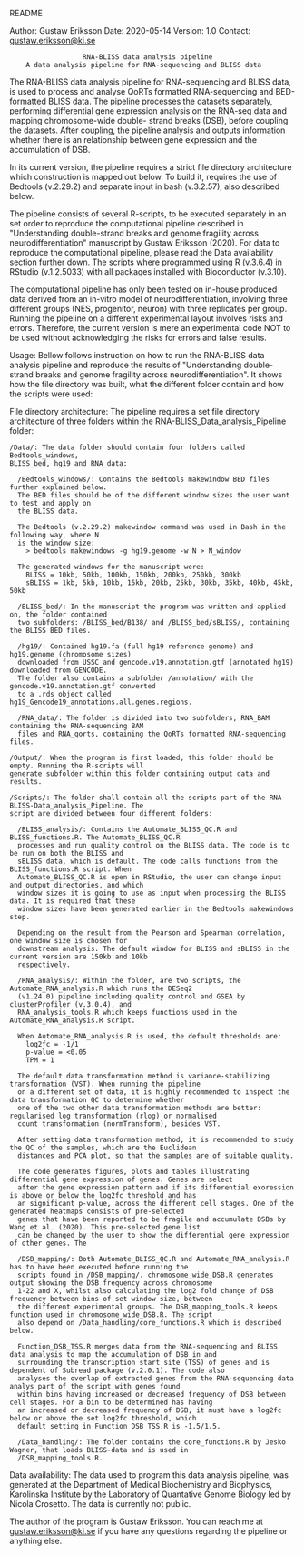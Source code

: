 README

Author: Gustaw Eriksson
Date: 2020-05-14
Version: 1.0
Contact: gustaw.eriksson@ki.se

                      RNA-BLISS data analysis pipeline
        A data analysis pipeline for RNA-sequencing and BLISS data

The RNA-BLISS data analysis pipeline for RNA-sequencing and BLISS data, is used
to  process and analyse QoRTs formatted RNA-sequencing and BED-formatted BLISS
data. The pipeline processes the datasets separately, performing differential
gene expression analysis on the RNA-seq data and mapping chromosome-wide double-
strand breaks (DSB), before coupling the datasets. After coupling, the pipeline
analysis and outputs information whether there is an relationship between gene
expression and the accumulation of DSB.

In its current version, the pipeline requires a strict file directory
architecture which construction is mapped out below. To build it, requires the
use of Bedtools (v.2.29.2) and separate input in bash (v.3.2.57), also described
below.

The pipeline consists of several R-scripts, to be executed separately in an set
order to reproduce the computational pipeline described in "Understanding
double-strand breaks and genome fragility across neurodifferentiation"
manuscript by Gustaw Eriksson (2020). For data to reproduce the computational 
pipeline, please read the Data availability section further down. The scripts where 
programmed using R (v.3.6.4) in RStudio (v.1.2.5033) with all packages installed 
with Bioconductor (v.3.10).   

The computational pipeline has only been tested on in-house produced data derived from 
an in-vitro model of neurodifferentiation, involving three different groups (NES, 
progenitor, neuron) with three replicates per group. Running the pipeline on a different 
experimental layout involves risks and errors. Therefore, the current version is mere an 
experimental code NOT to be used without acknowledging the risks for errors and false 
results.

Usage:
Bellow follows instruction on how to run the RNA-BLISS data analysis pipeline and 
reproduce the results of "Understanding double-strand breaks and genome fragility 
across neurodifferentiation". It shows how the file directory was built, what the 
different folder contain and how the scripts were used:

  File directory architecture:
  The pipeline requires a set file directory architecture of three folders within
  the RNA-BLISS_Data_analysis_Pipeline folder:

    /Data/: The data folder should contain four folders called Bedtools_windows, 
    BLISS_bed, hg19 and RNA_data:

      /Bedtools_windows/: Contains the Bedtools makewindow BED files further explained below. 
      The BED files should be of the different window sizes the user want to test and apply on 
      the BLISS data.

      The Bedtools (v.2.29.2) makewindow command was used in Bash in the following way, where N 
      is the window size: 
        > bedtools makewindows -g hg19.genome -w N > N_window

      The generated windows for the manuscript were:
        BLISS = 10kb, 50kb, 100kb, 150kb, 200kb, 250kb, 300kb
        sBLISS = 1kb, 5kb, 10kb, 15kb, 20kb, 25kb, 30kb, 35kb, 40kb, 45kb, 50kb

      /BLISS_bed/: In the manuscript the program was written and applied on, the folder contained 
      two subfolders: /BLISS_bed/B138/ and /BLISS_bed/sBLISS/, containing the BLISS BED files.

      /hg19/: Contained hg19.fa (full hg19 reference genome) and hg19.genome (chromosome sizes) 
      downloaded from USSC and gencode.v19.annotation.gtf (annotated hg19) downloaded from GENCODE. 
      The folder also contains a subfolder /annotation/ with the gencode.v19.annotation.gtf converted 
      to a .rds object called hg19_Gencode19_annotations.all.genes.regions.

      /RNA_data/: The folder is divided into two subfolders, RNA_BAM containing the RNA-sequencing BAM 
      files and RNA_qorts, containing the QoRTs formatted RNA-sequencing files.

    /Output/: When the program is first loaded, this folder should be empty. Running the R-scripts will 
    generate subfolder within this folder containing output data and results.

    /Scripts/: The folder shall contain all the scripts part of the RNA-BLISS-Data_analysis_Pipeline. The 
    script are divided between four different folders:

      /BLISS_analysis/: Contains the Automate_BLISS_QC.R and BLISS_functions.R. The Automate_BLISS_QC.R 
      processes and run quality control on the BLISS data. The code is to be run on both the BLISS and 
      sBLISS data, which is default. The code calls functions from the BLISS_functions.R script. When 
      Automate_BLISS_QC.R is open in RStudio, the user can change input and output directories, and which 
      window sizes it is going to use as input when processing the BLISS data. It is required that these 
      window sizes have been generated earlier in the Bedtools makewindows step.

      Depending on the result from the Pearson and Spearman correlation, one window size is chosen for 
      downstream analysis. The default window for BLISS and sBLISS in the current version are 150kb and 10kb 
      respectively.

      /RNA_analysis/: Within the folder, are two scripts, the Automate_RNA_analysis.R which runs the DESeq2 
      (v1.24.0) pipeline including quality control and GSEA by clusterProfiler (v.3.0.4), and 
      RNA_analysis_tools.R which keeps functions used in the Automate_RNA_analysis.R script.

      When Automate_RNA_analysis.R is used, the default thresholds are:
        log2fc = -1/1
        p-value = <0.05
        TPM = 1

      The default data transformation method is variance-stabilizing transformation (VST). When running the pipeline 
      on a different set of data, it is highly recommended to inspect the data transformation QC to determine whether 
      one of the two other data transformation methods are better: regularised log transformation (rlog) or normalised 
      count transformation (normTransform), besides VST.

      After setting data transformation method, it is recommended to study the QC of the samples, which are the Euclidean 
      distances and PCA plot, so that the samples are of suitable quality.

      The code generates figures, plots and tables illustrating differential gene expression of genes. Genes are select 
      after the gene expression pattern and if its differential exoression is above or below the log2fc threshold and has 
      an significant p-value, across the different cell stages. One of the generated heatmaps consists of pre-selected 
      genes that have been reported to be fragile and accumulate DSBs by Wang et al. (2020). This pre-selected gene list 
      can be changed by the user to show the differential gene expression of other genes. The

      /DSB_mapping/: Both Automate_BLISS_QC.R and Automate_RNA_analysis.R has to have been executed before running the 
      scripts found in /DSB_mapping/. chromosome_wide_DSB.R generates output showing the DSB frequency across chromosome 
      1-22 and X, whilst also calculating the log2 fold change of DSB frequency between bins of set window size, between 
      the different experimental groups. The DSB_mapping_tools.R keeps function used in chromosome_wide_DSB.R. The script 
      also depend on /Data_handling/core_functions.R which is described below.

      Function_DSB_TSS.R merges data from the RNA-sequencing and BLISS data analysis to map the accumulation of DSB in and 
      surrounding the transcription start site (TSS) of genes and is dependent of Subread package (v.2.0.1). The code also 
      analyses the overlap of extracted genes from the RNA-sequencing data analys part of the script with genes found 
      within bins having increased or decreased frequency of DSB between cell stages. For a bin to be determined has having 
      an increased or decreased frequency of DSB, it must have a log2fc below or above the set log2fc threshold, which 
      default setting in Function_DSB_TSS.R is -1.5/1.5.

      /Data_handling/: The folder contains the core_functions.R by Jesko Wagner, that loads BLISS-data and is used in 
      /DSB_mapping_tools.R.

Data availability:
The data used to program this data analysis pipeline, was generated at the Department of Medical Biochemistry and 
Biophysics, Karolinska Institute by the Laboratory of Quantative Genome Biology led by Nicola Crosetto. The data is 
currently not public.

The author of the program is Gustaw Eriksson. You can reach me at gustaw.eriksson@ki.se if you have any questions regarding 
the pipeline or anything else.
